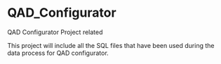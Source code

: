 # QAD_Configurator
QAD Configurator Project related


This project will include all the SQL files that have been used during the data process for QAD configurator.
